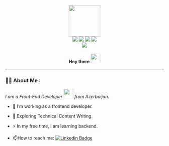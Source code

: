 
<div id="header" align="center">
  <img src="https://media.giphy.com/media/M9gbBd9nbDrOTu1Mqx/giphy.gif" width="100"/>
</div>

<div align="center">
  <img src='https://img.shields.io/badge/react-%2320232a.svg?style=for-the-badge&logo=react&logoColor=%2361DAFB'>
  <img src='https://img.shields.io/badge/javascript-%23323330.svg?style=for-the-badge&logo=javascript&logoColor=%23F7DF1E'>
  <img src='https://img.shields.io/badge/Next-black?style=for-the-badge&logo=next.js&logoColor=white'>
  <img src='https://img.shields.io/badge/node.js-6DA55F?style=for-the-badge&logo=node.js&logoColor=white'>
  <div>
  <a href="https://github.com/thehasanovv"><img src="https://img.shields.io/github/followers/thehasanovv?label=follow&style=social"></a>
  </div>
  <h4>
    Hey there
    <img src="https://media.giphy.com/media/hvRJCLFzcasrR4ia7z/giphy.gif" width="30px"/>
  </h4>
</div> 

---

### :woman_technologist: About Me :

<p><em>I am a Front-End Developer <img src="https://media.giphy.com/media/WUlplcMpOCEmTGBtBW/giphy.gif" width="30"> from Azerbaijan.</em></p> 

- :telescope: I’m working as a frontend developer.

- :seedling: Exploring Technical Content Writing.

- :zap: In my free time, I am learning backend.

- :mailbox:How to reach me: [![Linkedin Badge](https://img.shields.io/badge/-elnur-blue?style=flat&logo=Linkedin&logoColor=white)](https://www.linkedin.com/in/elnur-hasanov-359a07227/)







